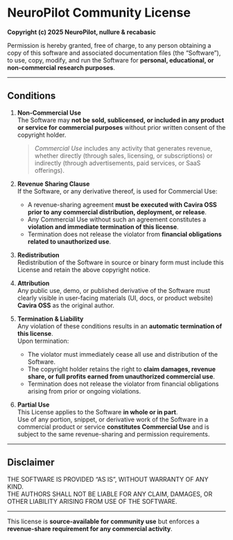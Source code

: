 # NeuroPilot Community License

**Copyright (c) 2025 NeuroPilot, nullure & recabasic**

Permission is hereby granted, free of charge, to any person obtaining a copy of this software and associated documentation files (the “Software”), to use, copy, modify, and run the Software for **personal, educational, or non-commercial research purposes**.

---

## Conditions

1. **Non-Commercial Use**  
   The Software may **not be sold, sublicensed, or included in any product or service for commercial purposes** without prior written consent of the copyright holder.  
   > *Commercial Use* includes any activity that generates revenue, whether directly (through sales, licensing, or subscriptions) or indirectly (through advertisements, paid services, or SaaS offerings).

2. **Revenue Sharing Clause**  
   If the Software, or any derivative thereof, is used for Commercial Use:  
   - A revenue-sharing agreement **must be executed with Cavira OSS prior to any commercial distribution, deployment, or release**.  
   - Any Commercial Use without such an agreement constitutes a **violation and immediate termination of this license**.  
   - Termination does not release the violator from **financial obligations related to unauthorized use**.

3. **Redistribution**  
   Redistribution of the Software in source or binary form must include this License and retain the above copyright notice.

4. **Attribution**  
   Any public use, demo, or published derivative of the Software must clearly visible in user-facing materials (UI, docs, or product website) **Cavira OSS** as the original author.

5. **Termination & Liability**  
   Any violation of these conditions results in an **automatic termination of this license**.  
   Upon termination:  
   - The violator must immediately cease all use and distribution of the Software.  
   - The copyright holder retains the right to **claim damages, revenue share, or full profits earned from unauthorized commercial use**.  
   - Termination does not release the violator from financial obligations arising from prior or ongoing violations.

6. **Partial Use**  
   This License applies to the Software **in whole or in part**.  
   Use of any portion, snippet, or derivative work of the Software in a commercial product or service **constitutes Commercial Use** and is subject to the same revenue-sharing and permission requirements.
---

## Disclaimer

THE SOFTWARE IS PROVIDED “AS IS”, WITHOUT WARRANTY OF ANY KIND.  
THE AUTHORS SHALL NOT BE LIABLE FOR ANY CLAIM, DAMAGES, OR OTHER LIABILITY ARISING FROM USE OF THE SOFTWARE.

---

This license is **source-available for community use** but enforces a **revenue-share requirement for any commercial activity**.
